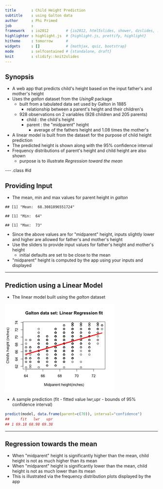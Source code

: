 ```yaml
---
title       : Child Height Prediction
subtitle    : using Galton data
author      : Phi Primed
job         : 
framework   : io2012        # {io2012, html5slides, shower, dzslides, ...}
highlighter : highlight.js  # {highlight.js, prettify, highlight}
hitheme     : tomorrow      # 
widgets     : []            # {mathjax, quiz, bootstrap}
mode        : selfcontained # {standalone, draft}
knit        : slidify::knit2slides
---
```


## Synopsis
- A web app that predicts child's height based on the input father's and mother's height
- Uses the _galton_ dataset from the _UsingR_ package
    - built from a tabulated data set used by Galton in 1885 
        - relationship between a parent's height and their children's
    - 928 observations on 2 variables (928 children and 205 parents)
        - child : the child's height
        - parent : the "midparent" height 
            - average of the fathers height and 1.08 times the mother's
- A linear model is built from the dataset for the purpose of child height prediction
- The predicted height is shown along with the 95% confidence interval
- Frequency distributions of parent's height and child height are also shown
    - purpose is to illustrate _Regression toward the mean_

--- .class #id 

## Providing Input
- The mean, min and max values for parent height in _galton_

```
## [1] "Mean:  68.3081896551724"
```

```
## [1] "Min:  64"
```

```
## [1] "Max:  73"
```

- Since the above values are for "midparent" height, inputs slightly lower and higher are allowed for father's and mother's height
- Use the sliders to provide input values for father's height and mother's height
    - initial defaults are set to be close to the mean
- "midparent" height is computed by the app using your inputs and displayed

---
## Prediction using a Linear Model
- The linear model built using the _galton_ dataset

![plot of chunk smallplot](assets/fig/smallplot.png) 
- A sample prediction (fit - fitted value lwr,upr - bounds of 95% confidence interval)

```r
predict(model, data.frame(parent=c(70)), interval="confidence")
##     fit   lwr   upr
## 1 69.18 68.98 69.38
```

---
## Regression towards the mean
- When "midparent" height is significantly higher than the mean, child height is not as much higher than its mean
- When "midparent" height is significantly lower than the mean, child height is not as much lower than its mean
- This is illustrated via the frequency distribution plots displayed by the app
